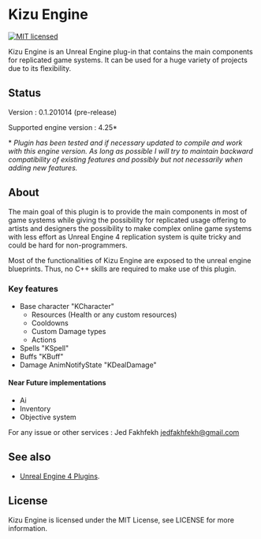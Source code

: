 Kizu Engine
============

[![MIT licensed](https://img.shields.io/badge/license-MIT-blue.svg)](LICENSE)

Kizu Engine is an Unreal Engine plug-in that contains the main components for replicated game systems.
It can be used for a huge variety of projects due to its flexibility.

Status
------

Version : 0.1.201014 (pre-release)

Supported engine version : 4.25*

\* *Plugin has been tested and if necessary updated to compile and work with this engine version. As long as possible I will try to maintain backward compatibility of existing features and possibly but not necessarily when adding new features.*

About
-----

The main goal of this plugin is to provide the main components in most of game systems while giving the possibility for replicated usage offering to artists and designers the possibility to make complex online game systems with less effort as Unreal Engine 4 replication system is quite tricky and could be hard for non-programmers.

Most of the functionalities of Kizu Engine are exposed to the unreal engine blueprints. Thus, no C++ skills are required to make use of this plugin.



### Key features
- Base character "KCharacter"
  - Resources (Health or any custom resources)
  - Cooldowns
  - Custom Damage types
  - Actions
- Spells "KSpell"
- Buffs "KBuff"
- Damage AnimNotifyState "KDealDamage"

#### Near Future implementations
- Ai
- Inventory
- Objective system

For any issue or other services :
Jed Fakhfekh
jedfakhfekh@gmail.com


See also
--------

 - [Unreal Engine 4 Plugins](https://docs.unrealengine.com/en-US/Programming/Plugins/index.html).
 
 
License
-------

Kizu Engine is licensed under the MIT License, see LICENSE for more information.
